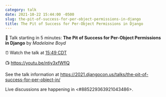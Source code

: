 ```yaml
---
category: talk
date: 2021-10-22 15:44:00 -0500
slug: the-pit-of-success-for-per-object-permissions-in-django
title: The Pit of Success for Per-Object Permissions in Django
---
```


:tada: Talk starting in 5 minutes: **The Pit of Success for Per-Object Permissions in Django** by *Madelaine Boyd*

:alarm_clock: Watch the talk at [15:49 CDT](https://time.is/compare/0349PM_22_October_2021_in_Chicago)

:tv: https://youtu.be/ntiy3xfWflQ

See the talk information at https://2021.djangocon.us/talks/the-pit-of-success-for-per-object-in/

Live discussions are happening in <#885229363921043486>.